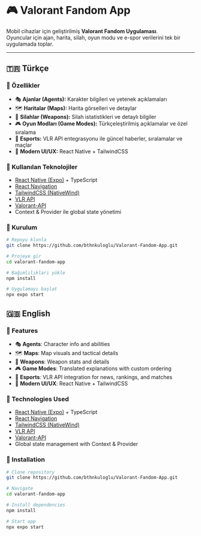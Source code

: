 # 🎮 Valorant Fandom App

Mobil cihazlar için geliştirilmiş **Valorant Fandom Uygulaması**.  
Oyuncular için ajan, harita, silah, oyun modu ve e-spor verilerini tek bir uygulamada toplar.  

---

## 🇹🇷 Türkçe

### 📌 Özellikler
- 🎭 **Ajanlar (Agents):** Karakter bilgileri ve yetenek açıklamaları  
- 🗺️ **Haritalar (Maps):** Harita görselleri ve detaylar  
- 🔫 **Silahlar (Weapons):** Silah istatistikleri ve detaylı bilgiler  
- 🎮 **Oyun Modları (Game Modes):** Türkçeleştirilmiş açıklamalar ve özel sıralama  
- 📰 **Esports:** VLR API entegrasyonu ile güncel haberler, sıralamalar ve maçlar  
- 🎨 **Modern UI/UX:** React Native + TailwindCSS  

### 🔧 Kullanılan Teknolojiler
- [React Native (Expo)](https://expo.dev/) + TypeScript  
- [React Navigation](https://reactnavigation.org/)  
- [TailwindCSS (NativeWind)](https://www.nativewind.dev/)  
- [VLR API](https://www.vlr.gg/)  
- [Valorant-API](https://valorant-api.com/)  
- Context & Provider ile global state yönetimi  

### 🚀 Kurulum
```bash
# Repoyu klonla
git clone https://github.com/bthnkuloglu/Valorant-Fandom-App.git

# Projeye gir
cd valorant-fandom-app

# Bağımlılıkları yükle
npm install

# Uygulamayı başlat
npx expo start
```

## 🇬🇧 English
### 📌 Features
- 🎭 **Agents**: Character info and abilities
- 🗺 **Maps**: Map visuals and tactical details
- 🔫 **Weapons**: Weapon stats and details
- 🎮 **Game Modes**: Translated explanations with custom ordering
- 📰 **Esports**: VLR API integration for news, rankings, and matches
- 🎨 **Modern UI/UX**: React Native + TailwindCSS

### 🔧 Technologies Used

- [React Native (Expo)](https://expo.dev/) + TypeScript  
- [React Navigation](https://reactnavigation.org/)  
- [TailwindCSS (NativeWind)](https://www.nativewind.dev/)  
- [VLR API](https://www.vlr.gg/)  
- [Valorant-API](https://valorant-api.com/)  
- Global state management with Context & Provider



### 🚀 Installation

```bash
# Clone repository
git clone https://github.com/bthnkuloglu/Valorant-Fandom-App.git

# Navigate
cd valorant-fandom-app

# Install dependencies
npm install

# Start app
npx expo start
```
